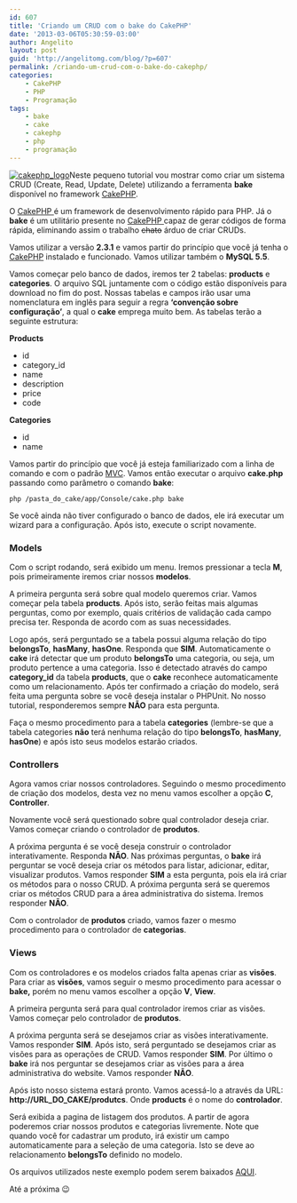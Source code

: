```yaml
---
id: 607
title: 'Criando um CRUD com o bake do CakePHP'
date: '2013-03-06T05:30:59-03:00'
author: Angelito
layout: post
guid: 'http://angelitomg.com/blog/?p=607'
permalink: /criando-um-crud-com-o-bake-do-cakephp/
categories:
    - CakePHP
    - PHP
    - Programação
tags:
    - bake
    - cake
    - cakephp
    - php
    - programação
---
```


[![cakephp_logo](http://angelitomg.com/blog/wp-content/uploads/2012/12/cakephp_logo_250_trans.png)](http://angelitomg.com/blog/wp-content/uploads/2012/12/cakephp_logo_250_trans.png)Neste pequeno tutorial vou mostrar como criar um sistema CRUD (Create, Read, Update, Delete) utilizando a ferramenta **bake** disponível no framework [CakePHP](http://cakephp.org).

O [CakePHP ](http://cakephp.org)é um framework de desenvolvimento rápido para PHP. Já o **bake** é um utilitário presente no [CakePHP ](http://cakephp.org)capaz de gerar códigos de forma rápida, eliminando assim o trabalho <del>chato</del> árduo de criar CRUDs.

Vamos utilizar a versão **2.3.1** e vamos partir do princípio que você já tenha o [CakePHP](http://cakephp.org) instalado e funcionado. Vamos utilizar também o **MySQL 5.5**.

Vamos começar pelo banco de dados, iremos ter 2 tabelas: **products** e **categories**. O arquivo SQL juntamente com o código estão disponíveis para download no fim do post. Nossas tabelas e campos irão usar uma nomenclatura em inglês para seguir a regra **‘convenção sobre configuração’**, a qual o **cake** emprega muito bem. As tabelas terão a seguinte estrutura:

**Products**

- id
- category\_id
- name
- description
- price
- code

**Categories**

- id
- name

Vamos partir do princípio que você já esteja familiarizado com a linha de comando e com o padrão [MVC](http://pt.wikipedia.org/wiki/MVC). Vamos então executar o arquivo **cake.php** passando como parâmetro o comando **bake**:

`php /pasta_do_cake/app/Console/cake.php bake`

Se você ainda não tiver configurado o banco de dados, ele irá executar um wizard para a configuração. Após isto, execute o script novamente.

### **Models**

Com o script rodando, será exibido um menu. Iremos pressionar a tecla **M**, pois primeiramente iremos criar nossos **modelos**.

A primeira pergunta será sobre qual modelo queremos criar. Vamos começar pela tabela **products**. Após isto, serão feitas mais algumas perguntas, como por exemplo, quais critérios de validação cada campo precisa ter. Responda de acordo com as suas necessidades.

Logo após, será perguntado se a tabela possui alguma relação do tipo **belongsTo**, **hasMany**, **hasOne**. Responda que **SIM**. Automaticamente o **cake** irá detectar que um produto **belongsTo** uma categoria, ou seja, um produto pertence a uma categoria. Isso é detectado através do campo **category\_id** da tabela **products**, que o **cake** reconhece automaticamente como um relacionamento. Após ter confirmado a criação do modelo, será feita uma pergunta sobre se você deseja instalar o PHPUnit. No nosso tutorial, responderemos sempre **NÃO** para esta pergunta.

Faça o mesmo procedimento para a tabela **categories** (lembre-se que a tabela categories **não** terá nenhuma relação do tipo **belongsTo**, **hasMany**, **hasOne**) e após isto seus modelos estarão criados.

### **Controllers**

Agora vamos criar nossos controladores. Seguindo o mesmo procedimento de criação dos modelos, desta vez no menu vamos escolher a opção **C**, **Controller**.

Novamente você será questionado sobre qual controlador deseja criar. Vamos começar criando o controlador de **produtos**.

A próxima pergunta é se você deseja construir o controlador interativamente. Responda **NÃO**. Nas próximas perguntas, o **bake** irá perguntar se você deseja criar os métodos para listar, adicionar, editar, visualizar produtos. Vamos responder **SIM** a esta pergunta, pois ela irá criar os métodos para o nosso CRUD. A próxima pergunta será se queremos criar os métodos CRUD para a área administrativa do sistema. Iremos responder **NÃO**.

Com o controlador de **produtos** criado, vamos fazer o mesmo procedimento para o controlador de **categorias**.

### **Views**

Com os controladores e os modelos criados falta apenas criar as **visões**. Para criar as **visões**, vamos seguir o mesmo procedimento para acessar o **bake,** porém no menu vamos escolher a opção **V**, **View**.

A primeira pergunta será para qual controlador iremos criar as visões. Vamos começar pelo controlador de **produtos**.

A próxima pergunta será se desejamos criar as visões interativamente. Vamos responder **SIM**. Após isto, será perguntado se desejamos criar as visões para as operações de CRUD. Vamos responder **SIM**. Por último o **bake** irá nos perguntar se desejamos criar as visões para a área administrativa do website. Vamos responder **NÃO**.

Após isto nosso sistema estará pronto. Vamos acessá-lo a através da URL: **http://URL\_DO\_CAKE/produtcs**. Onde **products** é o nome do **controlador**.

Será exibida a pagina de listagem dos produtos. A partir de agora poderemos criar nossos produtos e categorias livremente. Note que quando você for cadastrar um produto, irá existir um campo automaticamente para a seleção de uma categoria. Isto se deve ao relacionamento **belongsTo** definido no modelo.

Os arquivos utilizados neste exemplo podem serem baixados [AQUI](https://angelitomg.com/downloads/crud_cakephp.zip).

Até a próxima 😉